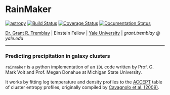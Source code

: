 # RainMaker

[![astropy](http://img.shields.io/badge/powered%20by-AstroPy-orange.svg?style=flat)](http://www.astropy.org/)
[![Build Status](https://travis-ci.org/granttremblay/RainMaker.svg?branch=master)](https://travis-ci.org/granttremblay/RainMaker)
[![Coverage Status](https://coveralls.io/repos/github/granttremblay/rainmaker/badge.svg?branch=master)](https://coveralls.io/github/granttremblay/rainmaker?branch=master)
[![Documentation Status](https://readthedocs.org/projects/rainmaker/badge/?version=latest)](http://rainmaker.readthedocs.io/en/latest/?badge=latest)
                

[Dr. Grant R. Tremblay](www.granttremblay.com) | Einstein Fellow | [Yale University](www.yale.edu) | *grant.tremblay @ yale.edu*
___
### Predicting precipitation in galaxy clusters
`rainmaker` is a python implementation of an `IDL` code written by Prof. G. Mark Voit and Prof. Megan Donahue at Michigan State University.

It works by fitting log temperature and density profiles to the [ACCEPT](http://www.pa.msu.edu/astro/MC2/accept/) table of cluster entropy profiles, originally compiled by [Cavagnolo et al. (2009)](https://ui.adsabs.harvard.edu/?#abs/2009ApJS..182...12C).
